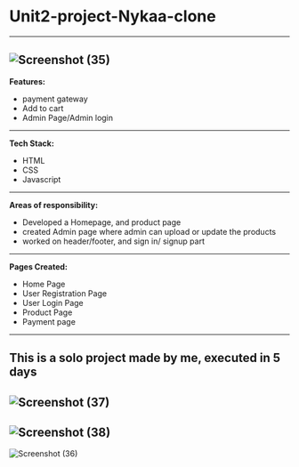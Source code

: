 # Unit2-project-Nykaa-clone
---
![Screenshot (35)](https://user-images.githubusercontent.com/96324576/158738013-3ccee6f7-5da8-4fa8-8066-27bd1d89aae3.png)
---
**Features:**
- payment gateway
- Add to cart
- Admin Page/Admin login
---
**Tech Stack:**
- HTML 
- CSS 
- Javascript 
---
**Areas of responsibility:**
- Developed a Homepage, and product page
- created Admin page where admin can upload or update the products 
- worked on header/footer, and sign in/ signup part
---
**Pages Created:**
- Home Page
- User Registration Page
- User Login Page
- Product Page
- Payment page
---
 **This is a solo project made by me, executed in 5 days**
 ---
![Screenshot (37)](https://user-images.githubusercontent.com/96324576/158738053-88f8bef2-0ea4-4124-b715-c9b07e94914b.png)
---
![Screenshot (38)](https://user-images.githubusercontent.com/96324576/158738093-99778ec9-7128-4f3d-8b4b-619c29120a9d.png)
---
![Screenshot (36)](https://user-images.githubusercontent.com/96324576/158738110-e520a8d6-868d-431d-8147-5f7f537b46b0.png)


